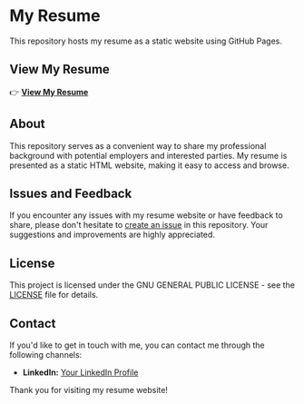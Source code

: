 # My Resume

This repository hosts my resume as a static website using GitHub Pages.


## View My Resume

👉 [**View My Resume**](https://k1chandrasekhar.github.io/)

## About

This repository serves as a convenient way to share my professional background with potential employers and interested parties. My resume is presented as a static HTML website, making it easy to access and browse.

## Issues and Feedback

If you encounter any issues with my resume website or have feedback to share, please don't hesitate to [create an issue](https://github.com/k1chandrasekhar/Resume/issues) in this repository. Your suggestions and improvements are highly appreciated.

## License

This project is licensed under the GNU GENERAL PUBLIC LICENSE - see the [LICENSE](LICENSE) file for details.

## Contact

If you'd like to get in touch with me, you can contact me through the following channels:


- **LinkedIn:** [Your LinkedIn Profile](https://www.linkedin.com/in/k1chandrasekhar/)


Thank you for visiting my resume website!
